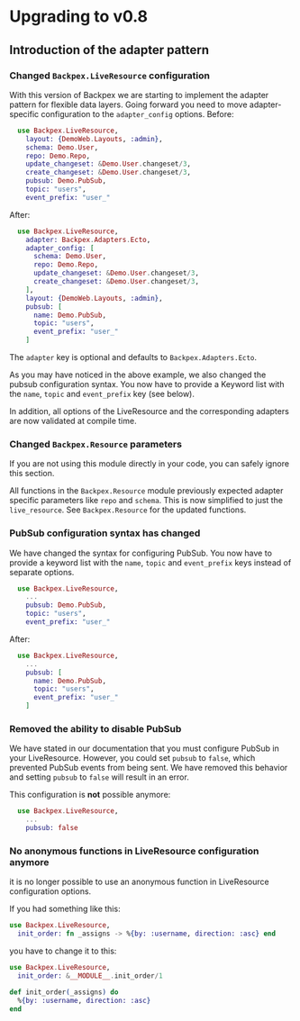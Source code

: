 # Upgrading to v0.8

## Introduction of the adapter pattern

### Changed `Backpex.LiveResource` configuration

With this version of Backpex we are starting to implement the adapter pattern for flexible data layers.
Going forward you need to move adapter-specific configuration to the `adapter_config` options. Before:

```elixir
  use Backpex.LiveResource,
    layout: {DemoWeb.Layouts, :admin},
    schema: Demo.User,
    repo: Demo.Repo,
    update_changeset: &Demo.User.changeset/3,
    create_changeset: &Demo.User.changeset/3,
    pubsub: Demo.PubSub,
    topic: "users",
    event_prefix: "user_"
```

After:

```elixir
  use Backpex.LiveResource,
    adapter: Backpex.Adapters.Ecto,
    adapter_config: [
      schema: Demo.User,
      repo: Demo.Repo,
      update_changeset: &Demo.User.changeset/3,
      create_changeset: &Demo.User.changeset/3,
    ],
    layout: {DemoWeb.Layouts, :admin},
    pubsub: [
      name: Demo.PubSub,
      topic: "users",
      event_prefix: "user_"
    ]
```

The `adapter` key is optional and defaults to `Backpex.Adapters.Ecto`.

As you may have noticed in the above example, we also changed the pubsub configuration syntax. 
You now have to provide a Keyword list with the `name`, `topic` and `event_prefix` key (see below).

In addition, all options of the LiveResource and the corresponding adapters are now validated at compile time.

### Changed `Backpex.Resource` parameters

If you are not using this module directly in your code, you can safely ignore this section.

All functions in the `Backpex.Resource` module previously expected adapter specific parameters like `repo` and `schema`.
This is now simplified to just the `live_resource`. See `Backpex.Resource` for the updated functions.

### PubSub configuration syntax has changed

We have changed the syntax for configuring PubSub. You now have to provide a keyword list with the `name`, `topic` and 
`event_prefix` keys instead of separate options.

```elixir
  use Backpex.LiveResource,
    ...
    pubsub: Demo.PubSub,
    topic: "users",
    event_prefix: "user_"
```

After:

```elixir
  use Backpex.LiveResource,
    ...
    pubsub: [
      name: Demo.PubSub,
      topic: "users",
      event_prefix: "user_"
    ]
```

### Removed the ability to disable PubSub

We have stated in our documentation that you must configure PubSub in your LiveResource. However, you could set `pubsub` 
to `false`, which prevented PubSub events from being sent. We have removed this behavior and setting  `pubsub` to `false` 
will result in an error.

This configuration is **not** possible anymore:

```elixir
  use Backpex.LiveResource,
    ...
    pubsub: false
```

### No anonymous functions in LiveResource configuration anymore

it is no longer possible to use an anonymous function in LiveResource configuration options.

If you had something like this:

```elixir
use Backpex.LiveResource,
  init_order: fn _assigns -> %{by: :username, direction: :asc} end
```

you have to change it to this:

```elixir
use Backpex.LiveResource,
  init_order: &__MODULE__.init_order/1

def init_order(_assigns) do
  %{by: :username, direction: :asc}
end
```
